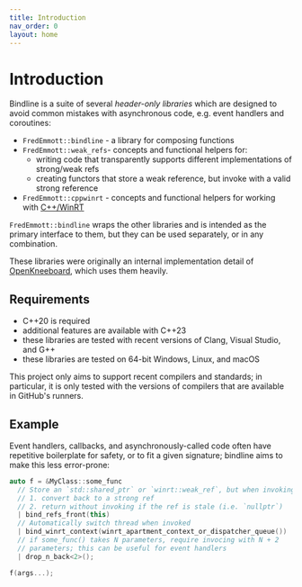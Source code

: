 ```yaml
---
title: Introduction
nav_order: 0
layout: home
---
```


# Introduction

Bindline is a suite of several *header-only libraries* which are designed to avoid common mistakes with asynchronous code, e.g. event handlers and coroutines:

- `FredEmmott::bindline` - a library for composing functions
- `FredEmmott::weak_refs`- concepts and functional helpers for:
  - writing code that transparently supports different implementations of strong/weak refs
  - creating functors that store a weak reference, but invoke with a valid strong reference
- `FredEmmott::cppwinrt` - concepts and functional helpers for working with [C++/WinRT](https://aka.ms/cppwinrt)

`FredEmmott::bindline` wraps the other libraries and is intended as the primary interface to them, but they can be used separately, or in any combination.

These libraries were originally an internal implementation detail of [OpenKneeboard](https://openkneeboard.com), which uses them heavily.

## Requirements

- C++20 is required
- additional features are available with C++23
- these libraries are tested with recent versions of Clang, Visual Studio, and G++
- these libraries are tested on 64-bit Windows, Linux, and macOS

This project only aims to support recent compilers and standards; in particular, it is only tested with the versions of compilers that are available in GitHub's runners.

## Example

Event handlers, callbacks, and asynchronously-called code often have repetitive boilerplate for safety, or to fit a given signature; bindline aims to make this less error-prone:

```c++
auto f = &MyClass::some_func
  // Store an `std::shared_ptr` or `winrt::weak_ref`, but when invoking:
  // 1. convert back to a strong ref
  // 2. return without invoking if the ref is stale (i.e. `nullptr`)
  | bind_refs_front(this)
  // Automatically switch thread when invoked
  | bind_winrt_context(winrt_apartment_context_or_dispatcher_queue())
  // if some_func() takes N parameters, require invocing with N + 2
  // parameters; this can be useful for event handlers
  | drop_n_back<2>();

f(args...);
```